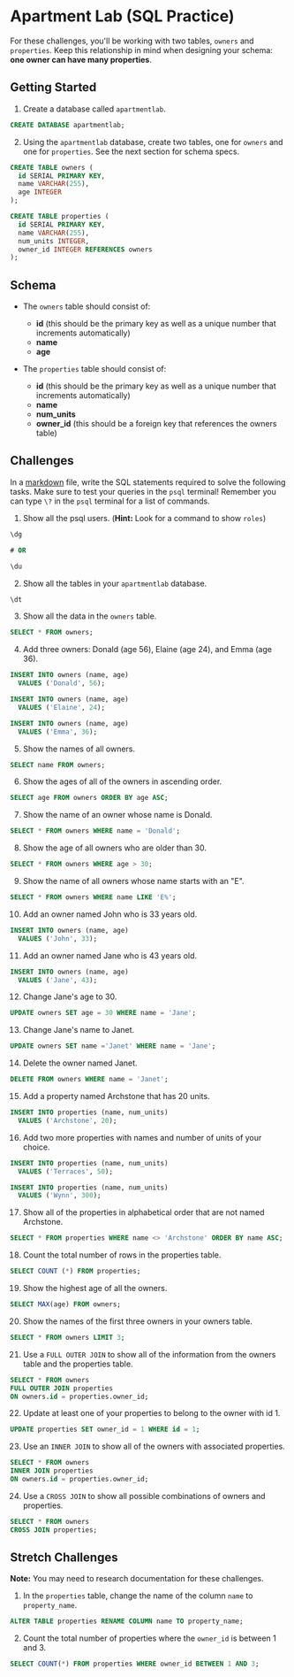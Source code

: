 # Apartment Lab (SQL Practice)

For these challenges, you'll be working with two tables, `owners` and `properties`. Keep this relationship in mind when designing your schema: **one owner can have many properties**.

## Getting Started

1. Create a database called `apartmentlab`.

  ```sql
  CREATE DATABASE apartmentlab;
  ```

2. Using the `apartmentlab` database, create two tables, one for `owners` and one for `properties`. See the next section for schema specs.

  ```sql
  CREATE TABLE owners (
    id SERIAL PRIMARY KEY,
    name VARCHAR(255),
    age INTEGER
  );

  CREATE TABLE properties (
    id SERIAL PRIMARY KEY,
    name VARCHAR(255),
    num_units INTEGER,
    owner_id INTEGER REFERENCES owners
  );
  ```

## Schema

* The `owners` table should consist of:
  * **id** (this should be the primary key as well as a unique number that increments automatically)
  * **name**
  * **age**

* The `properties` table should consist of:
  * **id** (this should be the primary key as well as a unique number that increments automatically)
  * **name**
  * **num_units**
  * **owner_id** (this should be a foreign key that references the owners table)

## Challenges

In a <a href="https://help.github.com/articles/markdown-basics" target="_blank">markdown</a> file, write the SQL statements required to solve the following tasks. Make sure to test your queries in the `psql` terminal! Remember you can type `\?` in the `psql` terminal for a list of commands.

1. Show all the psql users. (**Hint:** Look for a command to show `roles`)

  ```sql
  \dg

  # OR

  \du
  ```

2. Show all the tables in your `apartmentlab` database.

  ```sql
  \dt
  ```

3. Show all the data in the `owners` table.

  ```sql
  SELECT * FROM owners;
  ```

4. Add three owners: Donald (age 56), Elaine (age 24), and Emma (age 36).

  ```sql
  INSERT INTO owners (name, age)
    VALUES ('Donald', 56);

  INSERT INTO owners (name, age)
    VALUES ('Elaine', 24);

  INSERT INTO owners (name, age)
    VALUES ('Emma', 36);
  ```

5. Show the names of all owners.

  ```sql
  SELECT name FROM owners;
  ```

6. Show the ages of all of the owners in ascending order.

  ```sql
  SELECT age FROM owners ORDER BY age ASC;
  ```

7. Show the name of an owner whose name is Donald.

  ```sql
  SELECT * FROM owners WHERE name = 'Donald';
  ```

8. Show the age of all owners who are older than 30.

  ```sql
  SELECT * FROM owners WHERE age > 30;
  ```

9. Show the name of all owners whose name starts with an "E".

  ```sql
  SELECT * FROM owners WHERE name LIKE 'E%';
  ```

10. Add an owner named John who is 33 years old.

  ```sql
  INSERT INTO owners (name, age)
    VALUES ('John', 33);
  ```

11. Add an owner named Jane who is 43 years old.

  ```sql
  INSERT INTO owners (name, age)
    VALUES ('Jane', 43);
  ```

12. Change Jane's age to 30.

  ```sql
  UPDATE owners SET age = 30 WHERE name = 'Jane';
  ```

13. Change Jane's name to Janet.

  ```sql
  UPDATE owners SET name ='Janet' WHERE name = 'Jane';
  ```

14. Delete the owner named Janet.

  ```sql
  DELETE FROM owners WHERE name = 'Janet';
  ```

15. Add a property named Archstone that has 20 units.

  ```sql
  INSERT INTO properties (name, num_units)
    VALUES ('Archstone', 20);
  ```

16. Add two more properties with names and number of units of your choice.

  ```sql
  INSERT INTO properties (name, num_units)
    VALUES ('Terraces', 50);

  INSERT INTO properties (name, num_units)
    VALUES ('Wynn', 300);
  ```

17. Show all of the properties in alphabetical order that are not named Archstone.

  ```sql
  SELECT * FROM properties WHERE name <> 'Archstone' ORDER BY name ASC;
  ```

18. Count the total number of rows in the properties table.

  ```sql
  SELECT COUNT (*) FROM properties;
  ```

19. Show the highest age of all the owners.

  ```sql
  SELECT MAX(age) FROM owners;
  ```

20. Show the names of the first three owners in your owners table.

  ```sql
  SELECT * FROM owners LIMIT 3;
  ```

21. Use a `FULL OUTER JOIN` to show all of the information from the owners table and the properties table.

  ```sql
  SELECT * FROM owners
  FULL OUTER JOIN properties
  ON owners.id = properties.owner_id;
  ```

22. Update at least one of your properties to belong to the owner with id 1.

  ```sql
  UPDATE properties SET owner_id = 1 WHERE id = 1;
  ```

23. Use an `INNER JOIN` to show all of the owners with associated properties.

  ```sql
  SELECT * FROM owners
  INNER JOIN properties
  ON owners.id = properties.owner_id;
  ```

24. Use a `CROSS JOIN` to show all possible combinations of owners and properties.

  ```sql
  SELECT * FROM owners
  CROSS JOIN properties;
  ```

## Stretch Challenges

**Note:** You may need to research documentation for these challenges.

1. In the `properties` table, change the name of the column `name` to `property_name`.

  ```sql
  ALTER TABLE properties RENAME COLUMN name TO property_name;
  ```

2. Count the total number of properties where the `owner_id` is between 1 and 3.

  ```sql
  SELECT COUNT(*) FROM properties WHERE owner_id BETWEEN 1 AND 3;
  ```